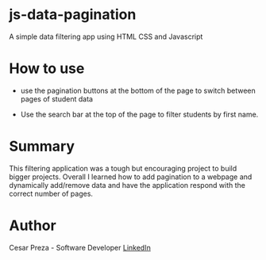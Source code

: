 # js-data-pagination

A simple data filtering app using HTML CSS and Javascript

# How to use

- use the pagination buttons at the bottom of the page to switch between pages of student data

- Use the search bar at the top of the page to filter students by first name.

# Summary

This filtering application was a tough but encouraging project to build bigger projects. Overall I learned how to add pagination to a webpage and dynamically add/remove data and have the application respond with the correct number of pages.

# Author

Cesar Preza - Software Developer [LinkedIn](https://www.linkedin.com/in/cesar-preza-72675278/)
